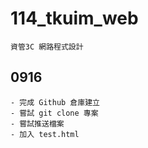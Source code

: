 # 114_tkuim_web
    資管3C 網路程式設計

## 0916
    - 完成 Github 倉庫建立
    - 嘗試 git clone 專案
    - 嘗試推送檔案
    - 加入 test.html
